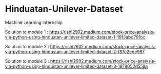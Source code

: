 # Hinduatan-Unilever-Dataset
Machine Learning Internship

Solution to module 1 : https://rishi2902.medium.com/stock-price-analysis-via-python-using-hindustan-unilever-limited-dataset-1-1913abd791bc

Solution to module 2 : https://rishi2902.medium.com/stock-price-analysis-via-python-using-hindustan-unilever-limited-dataset-2-f87e2ede987

Solution to module 3 : https://rishi2902.medium.com/stock-price-analysis-via-python-using-hindustan-unilever-limited-dataset-3-1979052d559a
